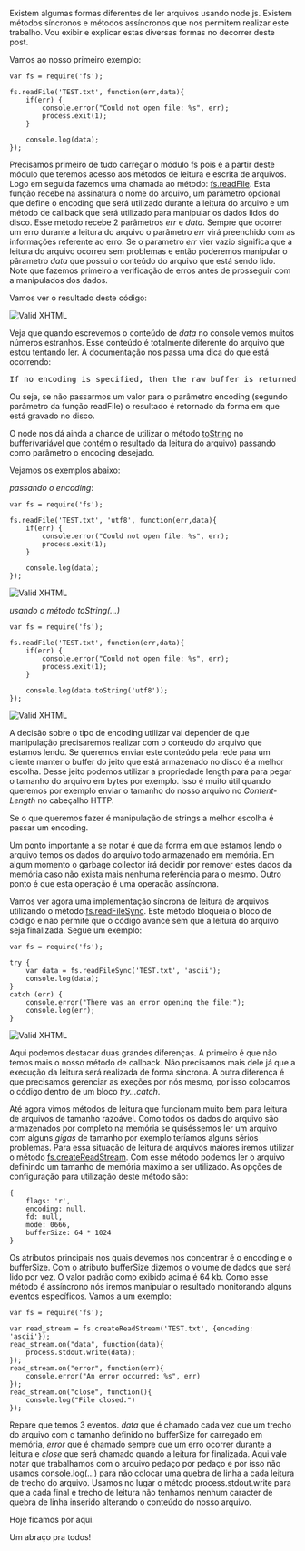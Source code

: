 Existem algumas formas diferentes de ler arquivos usando node.js. Existem métodos síncronos e métodos assíncronos que nos permitem realizar este trabalho. Vou exibir e explicar estas diversas formas no decorrer deste post.

Vamos ao nosso primeiro exemplo:

<pre><code>var fs = require('fs');

fs.readFile('TEST.txt', function(err,data){
    if(err) {
        console.error("Could not open file: %s", err);
        process.exit(1);
    }
	
	console.log(data);
});</code></pre>

Precisamos primeiro de tudo carregar o módulo fs pois é a partir deste módulo que teremos acesso aos métodos de leitura e escrita de arquivos. Logo em seguida fazemos uma chamada ao método: [fs.readFile](http://nodejs.org/docs/v0.4.8/api/fs.html#fs.readFile). Esta função recebe na assinatura o nome do arquivo, um parâmetro opcional que define o encoding que será utilizado durante a leitura do arquivo e um método de callback que será utilizado para manipular os dados lidos do disco. Esse método recebe 2 parâmetros *err* e *data*. Sempre que ocorrer um erro durante a leitura do arquivo o parâmetro *err* virá preenchido com as informações referente ao erro. Se o parametro *err* vier vazio significa que a leitura do arquivo ocorreu sem problemas e então poderemos manipular o pârametro *data* que possui o conteúdo do arquivo que está sendo lido. Note que fazemos primeiro a verificação de erros antes de prosseguir com a manipulados dos dados.

Vamos ver o resultado deste código:

![Valid XHTML](/posts/img/lendo_arquivos/Capture_2012-07-18_203709.png)

Veja que quando escrevemos o conteúdo de *data* no console vemos muitos números estranhos. Esse conteúdo é totalmente diferente do arquivo que estou tentando ler. A documentação nos passa uma dica do que está ocorrendo:

<pre>If no encoding is specified, then the raw buffer is returned.</pre>

Ou seja, se não passarmos um valor para o parâmetro encoding (segundo parâmetro da função readFile) o resultado é retornado da forma em que está gravado no disco. 

O node nos dá ainda a chance de utilizar o método [toString](http://nodejs.org/docs/v0.4.8/api/buffers.html#buffer.toString) no buffer(variável que contém o resultado da leitura do arquivo) passando como parâmetro o encoding desejado.

Vejamos os exemplos abaixo:

*passando o encoding*:
<pre><code>var fs = require('fs');

fs.readFile('TEST.txt', 'utf8', function(err,data){
    if(err) {
        console.error("Could not open file: %s", err);
        process.exit(1);
    }
	
	console.log(data);
});</code></pre>

![Valid XHTML](/posts/img/lendo_arquivos/Capture_2012-07-18_203739.png)

*usando o método toString(...)*

<pre><code>var fs = require('fs');

fs.readFile('TEST.txt', function(err,data){
    if(err) {
        console.error("Could not open file: %s", err);
        process.exit(1);
    }
	
	console.log(data.toString('utf8'));
});</code></pre>

![Valid XHTML](/posts/img/lendo_arquivos/Capture_2012-07-18_203850.png)

A decisão sobre o tipo de encoding utilizar vai depender de que manipulação precisaremos realizar com o conteúdo do arquivo que estamos lendo. Se queremos enviar este conteúdo pela rede para um cliente manter o buffer do jeito que está armazenado no disco é a melhor escolha. Desse jeito podemos utilizar a propriedade length para para pegar o tamanho do arquivo em bytes por exemplo. Isso é muito útil quando queremos por exemplo enviar o tamanho do nosso arquivo no *Content-Length* no cabeçalho HTTP.

Se o que queremos fazer é manipulação de strings a melhor escolha é passar um encoding.

Um ponto importante a se notar é que da forma em que estamos lendo o arquivo temos os dados do arquivo todo armazenado em memória. Em algum momento o garbage collector irá decidir por remover estes dados da memória caso não exista mais nenhuma referência para o mesmo. Outro ponto é que esta operação é uma operação assíncrona.

Vamos ver agora uma implementação síncrona de leitura de arquivos utilizando o método [fs.readFileSync](http://nodejs.org/docs/v0.4.8/api/fs.html#fs.readFileSync). Este método bloqueia o bloco de código e não permite que o código avance sem que a leitura do arquivo seja finalizada. Segue um exemplo:

<pre><code>var fs = require('fs');

try {
    var data = fs.readFileSync('TEST.txt', 'ascii');
    console.log(data);
}
catch (err) {
    console.error("There was an error opening the file:");
    console.log(err);
}</code></pre>

![Valid XHTML](/posts/img/lendo_arquivos/Capture_2012-07-18_225647.png)

Aqui podemos destacar duas grandes diferenças. A primeiro é que não temos mais o nosso método de callback. Não precisamos mais dele já que a execução da leitura será realizada de forma síncrona. A outra diferença é que precisamos gerenciar as exeções por nós mesmo, por isso colocamos o código dentro de um bloco *try...catch*.

Até agora vimos métodos de leitura que funcionam muito bem para leitura de arquivos de tamanho razoável. Como todos os dados do arquivo são armazenados por completo na memória se quiséssemos ler um arquivo com alguns *gigas* de tamanho por exemplo teríamos alguns sérios problemas. Para essa situação de leitura de arquivos maiores iremos utilizar o método [fs.createReadStream](http://nodejs.org/docs/v0.4.8/api/fs.html#fs.createReadStream). Com esse método podemos ler o arquivo definindo um tamanho de memória máximo a ser utilizado. As opções de configuração para utilização deste método são:

<pre><code>{ 
	flags: 'r',
	encoding: null,
	fd: null,
	mode: 0666,
	bufferSize: 64 * 1024
}</code></pre>

Os atributos principais nos quais devemos nos concentrar é o encoding e o bufferSize. Com o atributo bufferSize dizemos o volume de dados que será lido por vez. O valor padrão como exibido acima é 64 kb. Como esse método é assíncrono nós iremos manipular o resultado monitorando alguns eventos específicos. Vamos a um exemplo:

<pre><code>var fs = require('fs');

var read_stream = fs.createReadStream('TEST.txt', {encoding: 'ascii'});
read_stream.on("data", function(data){
    process.stdout.write(data);
});
read_stream.on("error", function(err){
    console.error("An error occurred: %s", err)
});
read_stream.on("close", function(){
    console.log("File closed.")
});</code></pre>

Repare que temos 3 eventos. *data* que é chamado cada vez que um trecho do arquivo com o tamanho definido no bufferSize for carregado em memória, *error* que é chamado sempre que um erro ocorrer durante a leitura e *close* que será chamado quando a leitura for finalizada. Aqui vale notar que trabalhamos com o arquivo pedaço por pedaço e por isso não usamos console.log(...) para não colocar uma quebra de linha a cada leitura de trecho do arquivo. Usamos no lugar o método process.stdout.write  para que a cada final e trecho de leitura não tenhamos nenhum caracter de quebra de linha inserido alterando o conteúdo do nosso arquivo.

Hoje ficamos por aqui.

Um abraço pra todos!